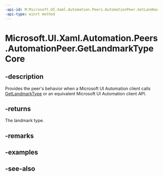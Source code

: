 ```yaml
---
-api-id: M:Microsoft.UI.Xaml.Automation.Peers.AutomationPeer.GetLandmarkTypeCore
-api-type: winrt method
---
```


<!-- Method syntax
virtual protected Windows.UI.Xaml.Automation.Peers.AutomationLandmarkType GetLandmarkTypeCore()
-->

# Microsoft.UI.Xaml.Automation.Peers.AutomationPeer.GetLandmarkTypeCore

## -description
Provides the peer's behavior when a Microsoft UI Automation client calls [GetLandmarkType](automationpeer_getlandmarktype_897276768.md) or an equivalent Microsoft UI Automation client API.

## -returns
The landmark type.

## -remarks

## -examples

## -see-also

